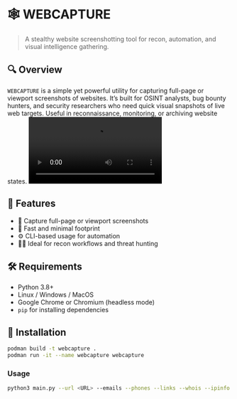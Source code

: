 # 🕸️ WEBCAPTURE

> A stealthy website screenshotting tool for recon, automation, and visual intelligence gathering.

## 🔍 Overview

`WEBCAPTURE` is a simple yet powerful utility for capturing full-page or viewport screenshots of websites. It’s built for OSINT analysts, bug bounty hunters, and security researchers who need quick visual snapshots of live web targets. Useful in reconnaissance, monitoring, or archiving website states.
<video src="https://github.com/drackyjr/WEBCAPTURE/blob/main/Screencast%20From%202025-06-16%2019-45-13.mp4" controls></video>


## 🚀 Features

- 📸 Capture full-page or viewport screenshots
- 🧠 Fast and minimal footprint
- ⚙️ CLI-based usage for automation
- 🕵️‍♂️ Ideal for recon workflows and threat hunting

## 🛠️ Requirements

- Python 3.8+
- Linux / Windows / MacOS
- Google Chrome or Chromium (headless mode)
- `pip` for installing dependencies

## 🧪 Installation

```bash
podman build -t webcapture .
podman run -it --name webcapture webcapture
```

### Usage 
```bash
python3 main.py --url <URL> --emails --phones --links --whois --ipinfo --subdomains
```



